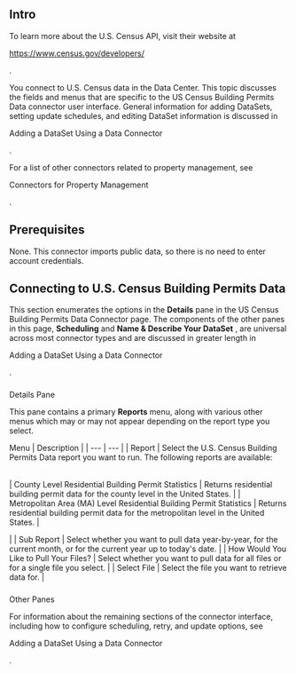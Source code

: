 

Intro
-------

To learn more about the U.S. Census API, visit their website at

https://www.census.gov/developers/

.


 You connect to U.S. Census data in the Data Center. This topic discusses the fields and menus that are specific to the US Census Building Permits Data connector user interface. General information for adding DataSets, setting update schedules, and editing DataSet information is discussed in

Adding a DataSet Using a Data Connector

.


 For a list of other connectors related to property management, see

Connectors for Property Management

.


 Prerequisites
---------------

None. This connector imports public data, so there is no need to enter account credentials.


 Connecting to U.S. Census Building Permits Data
-------------------------------------------------


 This section enumerates the options in the
 **Details**
 pane in the US Census Building Permits Data Connector page. The components of the other panes in this page,
 **Scheduling**
 and
 **Name & Describe Your DataSet**
 , are universal across most connector types and are discussed in greater length in

Adding a DataSet Using a Data Connector

.


###
 Details Pane

This pane contains a primary
 **Reports**
 menu, along with various other menus which may or may not appear depending on the report type you select.


 Menu
  |
 Description
  |
| --- | --- |
|
 Report
  |
 Select the U.S. Census Building Permits Data report you want to run. The following reports are available:


|  |  |
| --- | --- |
|
 County Level Residential Building Permit Statistics
  |
 Returns residential building permit data for the county level in the United States.
  |
|
 Metropolitan Area (MA) Level Residential Building Permit Statistics
  |
 Returns residential building permit data for the metropolitan level in the United States.
  |

|
|
 Sub Report
  |
 Select whether you want to pull data year-by-year, for the current month, or for the current year up to today's date.
  |
|
 How Would You Like to Pull Your Files?
  |
 Select whether you want to pull data for all files or for a single file you select.
  |
|
 Select File
  |
 Select the file you want to retrieve data for.
  |


###
 Other Panes

For information about the remaining sections of the connector interface, including how to configure scheduling, retry, and update options, see

Adding a DataSet Using a Data Connector

.

